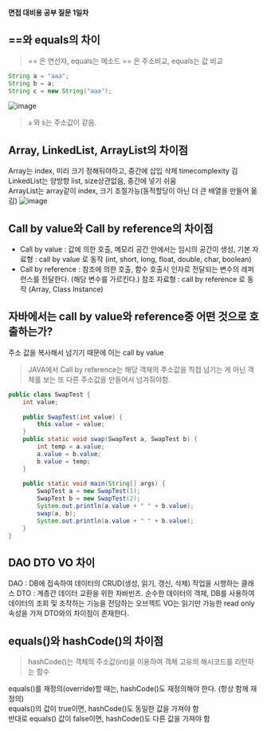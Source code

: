**면접 대비용 공부 질문 1일차**
## ==와 equals의 차이

> == 은 연산자, equals는 메소드
> == 은 주소비교, equals는 값 비교

```JAVA
String a = "aaa";
String b = a;
String c = new String("aaa");
```


![image](https://user-images.githubusercontent.com/84604563/147766230-25670348-1561-418b-a1cf-b3706ae6f9c6.png)

> ```a``` 와 ```b```는 주소값이 같음.


## Array, LinkedList, ArrayList의 차이점
Array는 index, 미리 크기 정해둬야하고, 중간에 삽입 삭제 timecomplexity 김    
LinkedList는 양방향 list, size상관없음, 중간에 넣기 쉬움       
ArrayList는 array같이 index, 크기 조절가능(동적할당이 아닌 더 큰 배열을 만들어 옮김) 
![image](https://user-images.githubusercontent.com/84604563/147767179-a5159c47-db1d-45c1-a955-ac3478669527.png)


## Call by value와 Call by reference의 차이점
* Call by value : 값에 의한 호출, 메모리 공간 안에서는 임시의 공간이 생성, 기본 자료형 : call by value 로 동작 (int, short, long, float, double, char, boolean)
* Call by reference : 참조에 의한 호출, 함수 호출시 인자로 전달되는 변수의 레퍼런스를 전달한다. (해당 변수를 가르킨다.) 참조 자료형 : call by reference 로 동작 (Array, Class Instance) 

## 자바에서는 call by value와 reference중 어떤 것으로 호출하는가?
주소 값을 복사해서 넘기기 때문에 이는 call by value  
> JAVA에서 Call by reference는 해당 객체의 주소값을 직접 넘기는 게 아닌 객체를 보는 또 다른 주소값을 만들어서 넘겨줘야함. 
```JAVA
public class SwapTest {
    int value;
    
    public SwapTest(int value) {
        this.value = value;
    }
    public static void swap(SwapTest a, SwapTest b) {
        int temp = a.value;
        a.value = b.value;
        b.value = temp;
    }
 
    public static void main(String[] args) {
        SwapTest a = new SwapTest(1);
        SwapTest b = new SwapTest(2);
        System.out.println(a.value + " " + b.value);
        swap(a, b);
        System.out.println(a.value + " " + b.value);
    }
}
```

##  DAO DTO VO 차이
DAO : DB에 접속하여 데이터의 CRUD(생성, 읽기, 갱신, 삭제) 작업을 시행하는 클래스
DTO : 계층간 데이터 교환을 위한 자바빈즈. 순수한 데이터의 객체, DB를 사용하여 데이터의 조회 및 조작하는 기능을 전담하는 오브젝트 
VO는 읽기만 가능한 read only 속성을 가져 DTO와의 차이점이 존재한다.  


## equals()와 hashCode()의 차이점
> hashCode()는 객체의 주소값(int)을 이용하여 객체 고유의 해시코드를 리턴하는 함수

equals()를 재정의(override)할 때는, hashCode()도 재정의해야 한다. (항상 함께 재정의)  
equals()의 값이 true이면, hashCode()도 동일한 값을 가져야 함  
반대로 equals() 값이 false이면, hashCode()도 다른 값을 가져야 함  

